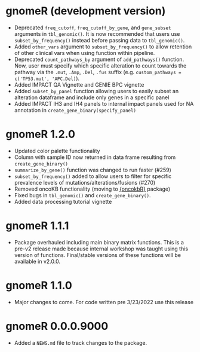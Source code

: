 # gnomeR (development version)

- Deprecated `freq_cutoff`, `freq_cutoff_by_gene`, and `gene_subset` arguments in `tbl_genomic()`. It is now recommended that users use `subset_by_frequency()` instead before passing data to `tbl_genomic()`.
- Added `other_vars` argument to `subset_by_frequency()` to allow retention of other clinical vars when using function within pipeline.
- Deprecated `count_pathways_by` argument of `add_pathways()` function. Now, user must specify which specific alteration to count towards the pathway via the `.mut`, `.Amp`, `.Del`, `.fus` suffix (e.g. `custom_pathways = c('TP53.mut', 'APC.Del)`). 
- Added IMPACT QA Vignette and GENIE BPC vignette
- Added `subset_by_panel` function allowing users to easily subset an alteration dataframe and include only genes in a specific panel
- Added IMPACT IH3 and IH4 panels to internal impact panels used for NA annotation in `create_gene_binary(specify_panel)`

# gnomeR 1.2.0

* Updated color palette functionality
* Column with sample ID now returned in data frame resulting from `create_gene_binary()`
* `summarize_by_gene()` function was changed to run faster (#259)
* `subset_by_frequency()` added to allow users to filter for specific prevalence levels of mutations/alterations/fusions (#270)
* Removed oncoKB functionality (moving to [{oncokbR}](https://github.com/karissawhiting/oncokbR) package)
* Fixed bugs in `tbl_genomic()` and `create_gene_binary()`. 
* Added data processing tutorial vignette 

# gnomeR 1.1.1

* Package overhauled including main binary matrix functions. This is a pre-v2 release made because internal workshop was taught using this version of functions. Final/stable versions of these functions will be available in v2.0.0.

# gnomeR 1.1.0

* Major changes to come. For code written pre 3/23/2022 use this release


# gnomeR 0.0.0.9000

* Added a `NEWS.md` file to track changes to the package.
